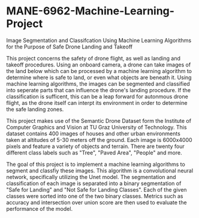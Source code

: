# MANE-6962-Machine-Learning-Project
Image Segmentation and Classifcation Using Machine Learning Algorithms for the Purpose of Safe Drone Landing and Takeoff

This project concerns the safety of drone flight, as well as landing and takeoff procedures. Using an onboard camera, a drone can take images of the land below which can be processed by a machine learning algorithm to determine where is safe to land, or even what objects are beneath it. Using machine learning algorithms, the images can be segmented and classified into seperate parts that can influence the drone's landing procedure. If the classification is sufficent, this can be a leap forward for autonmous drone flight, as the drone itself can interpt its environment in order to determine the safe landing zones.

This project makes use of the Semantic Drone Dataset form the Institute of Computer Graphics and Vision at TU Graz University of Technology. This dataset contains 400 images of houses and other urban environments taken at altitudes of 5-30 meters off the ground. Each image is 6000x4000 pixels and feature a variety of objects and terrain. There are twenty four different class labels such as "Tree", "Paved Area", "People" and more.

The goal of this project is to implement a machine learning algorithms to segment and classfiy these images. This algorithm is a convolutional neural network, specifically utilizing the Unet model. The segmentation and classification of each image is separated into a binary segmentation of "Safe for Landing" and "Not Safe for Landing Classes". Each of the given classes were sorted into one of the two binary classes. Metrics such as accuracy and intersection over union score are then used to evaluate the performance of the model.
